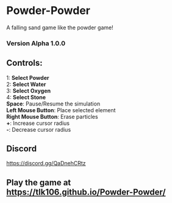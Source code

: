 # Powder-Powder
A falling sand game like the powder game!
### Version Alpha 1.0.0

## Controls:

1: **Select Powder**  
2: **Select Water**  
3: **Select Oxygen**  
4: **Select Stone**  
**Space**: Pause/Resume the simulation  
**Left Mouse Button**: Place selected element  
**Right Mouse Button**: Erase particles  
**+**: Increase cursor radius  
**-**: Decrease cursor radius

## Discord

https://discord.gg/QaDnehCRtz

## Play the game at https://tlk106.github.io/Powder-Powder/
